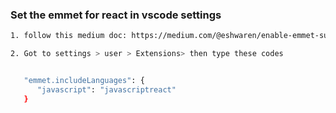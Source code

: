 ### Set the emmet for react in vscode settings
```bash
1. follow this medium doc: https://medium.com/@eshwaren/enable-emmet-support-for-jsx-in-visual-studio-code-react-f1f5dfe8809c

2. Got to settings > user > Extensions> then type these codes


   "emmet.includeLanguages": {
      "javascript": "javascriptreact"
   }
```